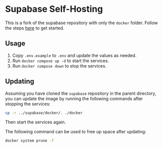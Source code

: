 # Supabase Self-Hosting

This is a fork of the supabase repository with only the `docker` folder.
Follow the steps [here](https://supabase.com/docs/guides/hosting/docker) to get
started.

## Usage

1. Copy `.env.example` to `.env` and update the values as needed.
2. Run `docker compose up -d` to start the services.
3. Run `docker compose down` to stop the services.

## Updating

Assuming you have cloned the `supabase` repository in the parent directory, you
can update the image by running the following commands after stopping the
services:

```bash
cp -r ../supabase/docker/. ./docker
```

Then start the services again.

The following command can be used to free up space after updating:

```bash
docker system prune -f
```